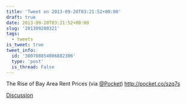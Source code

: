 ```yaml
---
title: 'Tweet on 2013-09-20T03:21:52+00:00'
draft: true
date: 2013-09-20T03:21:52+00:00
slug: '201309200321'
tags:
  - tweets
is_tweet: true
tweet_info:
  id: '380788854006882306'
  type: 'post'
  is_thread: False
---
```




The Rise of Bay Area Rent Prices (via [@Pocket](https://x.com/Pocket)) <http://pocket.co/szq7s>

[Discussion](https://x.com/sytelus/status/380788854006882306)
